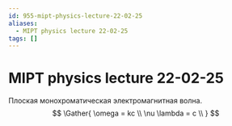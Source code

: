 ```yaml
---
id: 955-mipt-physics-lecture-22-02-25
aliases:
  - MIPT physics lecture 22-02-25
tags: []
---
```


# MIPT physics lecture 22-02-25
Плоская монохроматическая электромагнитная волна.
$$
\Gather{
\omega = kc \\
\nu \lambda = c \\
}
$$
